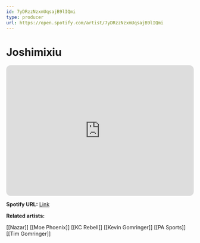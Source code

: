 ```yaml
---
id: 7yDRzzNzxmUqsajB9lIQmi
type: producer
url: https://open.spotify.com/artist/7yDRzzNzxmUqsajB9lIQmi
---
```

# Joshimixiu

<iframe style="border-radius:12px" src="https://open.spotify.com/embed/artist/7yDRzzNzxmUqsajB9lIQmi" width="100%" height="352" frameBorder="0" allowfullscreen="" allow="autoplay; clipboard-write; encrypted-media; fullscreen; picture-in-picture" loading="lazy"></iframe>

**Spotify URL:** [Link](https://open.spotify.com/artist/7yDRzzNzxmUqsajB9lIQmi)

**Related artists:**

[[Nazar]]
[[Moe Phoenix]]
[[KC Rebell]]
[[Kevin Gomringer]]
[[PA Sports]]
[[Tim Gomringer]]
